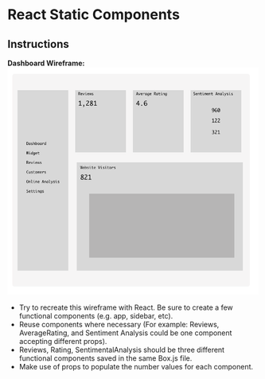 

# React Static Components

## Instructions
<strong>Dashboard Wireframe: </strong>
<br/>
<img src="./wireframe.png"/>

- Try to recreate this wireframe with React. Be sure to create a few functional components (e.g. app, sidebar, etc).
- Reuse components where necessary (For example: Reviews, AverageRating, and Sentiment Analysis could be one component accepting different props).    
- Reviews, Rating, SentimentalAnalysis should be three different functional components saved in the same Box.js file. 
- Make use of props to populate the number values for each component.
